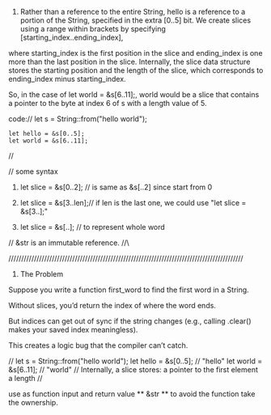 1. Rather than a reference to the entire String, hello is a reference to a portion of the String, specified in the extra [0..5] bit. We create slices using a range within brackets by specifying [starting_index..ending_index], 

where starting_index is the first position in the slice and ending_index is one more than the last position in the slice. Internally, the slice data structure stores the starting position and the length of the slice, which corresponds to ending_index minus starting_index. 

So, in the case of let world = &s[6..11];, world would be a slice that contains a pointer to the byte at index 6 of s with a length value of 5.

code://
    let s = String::from("hello world");

    let hello = &s[0..5];
    let world = &s[6..11];
//


// some syntax

1. let slice = &s[0..2]; // is same as  &s[..2] since start from 0

2. let slice = &s[3..len];// if len is the last one, we could use "let slice = &s[3..];"

3. let slice = &s[..]; // to represent whole word

//
&str is an immutable reference.
//\


////////////////////////////////////////////////////////////////////////////////////////////
1. The Problem

Suppose you write a function first_word to find the first word in a String.

Without slices, you’d return the index of where the word ends.

But indices can get out of sync if the string changes (e.g., calling .clear() makes your saved index meaningless).

This creates a logic bug that the compiler can’t catch.

//
let s = String::from("hello world");
let hello = &s[0..5]; // "hello"
let world = &s[6..11]; // "world"
// Internally, a slice stores:
a pointer to the first element
a length
//

use as function input and return value ** &str ** to avoid the function take the ownership.